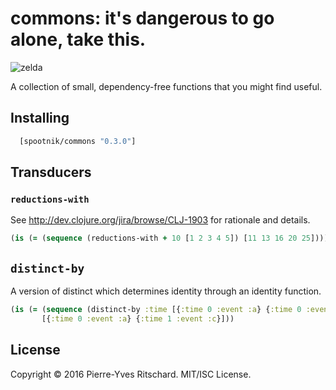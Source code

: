commons: it's dangerous to go alone, take this.
===============================================

![zelda](https://upload.wikimedia.org/wikipedia/en/b/b2/It's_dangerous_to_go_alone!_Take_this..png)

A collection of small, dependency-free functions that you might find useful.

## Installing

```clojure
  [spootnik/commons "0.3.0"]
```

## Transducers

### `reductions-with`

See http://dev.clojure.org/jira/browse/CLJ-1903 for rationale and details. 

```clojure
(is (= (sequence (reductions-with + 10 [1 2 3 4 5]) [11 13 16 20 25])))
```

## `distinct-by`

A version of distinct which determines identity through an identity function.

```clojure
(is (= (sequence (distinct-by :time [{:time 0 :event :a} {:time 0 :event :b} {:time 1 :event :c}]))
       [{:time 0 :event :a} {:time 1 :event :c}]))
```

## License

Copyright © 2016 Pierre-Yves Ritschard. MIT/ISC License.

